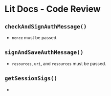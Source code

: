 # Lit Docs - Code Review

## `checkAndSignAuthMessage()`

- `nonce` must be passed.


## `signAndSaveAuthMessage()`

- `resources`, `uri`, and `resources` must be passed.

## `getSessionSigs()`

- 